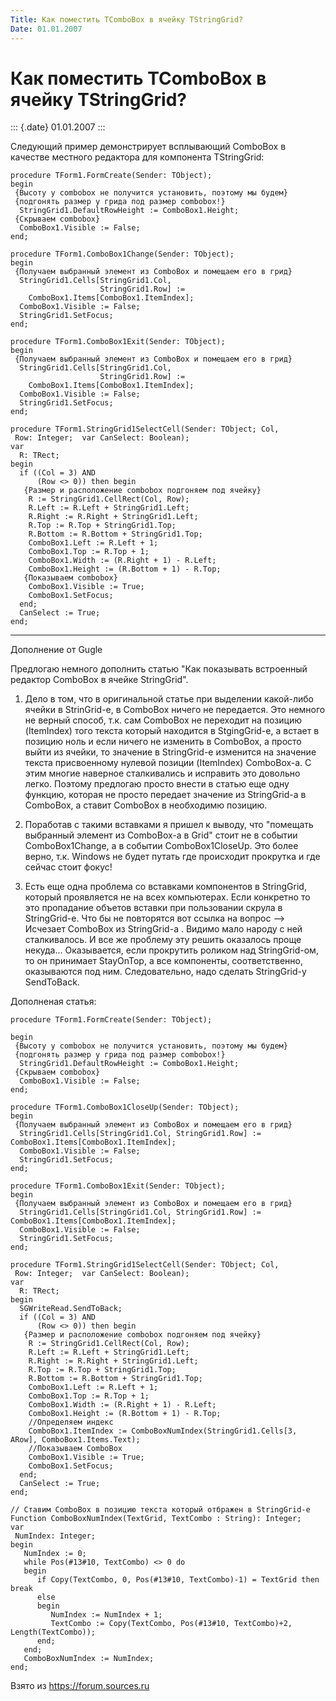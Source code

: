 ```yaml
---
Title: Как поместить TComboBox в ячейку TStringGrid?
Date: 01.01.2007
---
```



Как поместить TComboBox в ячейку TStringGrid?
=============================================

::: {.date}
01.01.2007
:::

Следующий пример демонстрирует всплывающий ComboBox в качестве местного
редактора для компонента TStringGrid:

    procedure TForm1.FormCreate(Sender: TObject);
    begin
     {Высоту у combobox не получится установить, поэтому мы будем}
     {подгонять размер у грида под размер combobox!}
      StringGrid1.DefaultRowHeight := ComboBox1.Height;
     {Скрываем combobox}
      ComboBox1.Visible := False;
    end;
     
    procedure TForm1.ComboBox1Change(Sender: TObject);
    begin
     {Получаем выбранный элемент из ComboBox и помещаем его в грид}
      StringGrid1.Cells[StringGrid1.Col,
                        StringGrid1.Row] :=
        ComboBox1.Items[ComboBox1.ItemIndex];
      ComboBox1.Visible := False;
      StringGrid1.SetFocus;
    end;
     
    procedure TForm1.ComboBox1Exit(Sender: TObject);
    begin
     {Получаем выбранный элемент из ComboBox и помещаем его в грид}
      StringGrid1.Cells[StringGrid1.Col,
                        StringGrid1.Row] :=
        ComboBox1.Items[ComboBox1.ItemIndex];
      ComboBox1.Visible := False;
      StringGrid1.SetFocus;
    end;
     
    procedure TForm1.StringGrid1SelectCell(Sender: TObject; Col,
     Row: Integer;  var CanSelect: Boolean);
    var
      R: TRect;
    begin
      if ((Col = 3) AND
          (Row <> 0)) then begin
       {Размер и расположение combobox подгоняем под ячейку}
        R := StringGrid1.CellRect(Col, Row);
        R.Left := R.Left + StringGrid1.Left;
        R.Right := R.Right + StringGrid1.Left;
        R.Top := R.Top + StringGrid1.Top;
        R.Bottom := R.Bottom + StringGrid1.Top;
        ComboBox1.Left := R.Left + 1;
        ComboBox1.Top := R.Top + 1;
        ComboBox1.Width := (R.Right + 1) - R.Left;
        ComboBox1.Height := (R.Bottom + 1) - R.Top;
       {Показываем combobox}
        ComboBox1.Visible := True;
        ComboBox1.SetFocus;
      end;
      CanSelect := True;
    end;

------------------------------------------------------------------------

Дополнение от Gugle

Предлогаю немного дополнить статью \"Как показывать встроенный редактор
ComboBox в ячейке StringGrid\".

1. Дело в том, что в оригинальной статье при выделении какой-либо ячейки
в StrinGrid-е, в ComboBox ничего не передается. Это немного не верный
способ, т.к. сам ComboBox не переходит на позицию (ItemIndex) того
текста который находится в StgingGrid-е, а встает в позицию ноль и если
ничего не изменить в ComboBox, а просто выйти из ячейки, то значение в
StringGrid-е изменится на значение текста присвоенному нулевой позиции
(ItemIndex) ComboBox-а. С этим многие наверное сталкивались и исправить
это довольно легко. Поэтому предлогаю просто внести в статью еще одну
функцию, которая не просто передает значение из StringGrid-а в ComboBox,
а ставит ComboBox в необходимю позицию.

2. Поработав с такими вставками я пришел к выводу, что \"помещать
выбранный элемент из ComboBox-а в Grid\" стоит не в событии
ComboBox1Change, а в событии ComboBox1CloseUp. Это более верно, т.к.
Windows не будет путать где происходит прокрутка и где сейчас стоит
фокус!

3. Есть еще одна проблема со вставками компонентов в StringGrid, который
проявляется не на всех компьютерах. Если конкретно то это пропадание
объетов вставки при пользовании скрула в StringGrid-е. Что бы не
повторятся вот ссылка на вопрос \--\> Исчезает ComboBox из StringGrid-а
. Видимо мало народу с ней сталкивалось. И все же проблему эту решить
оказалось проще некуда\... Оказывается, если прокрутить роликом над
StringGrid-ом, то он принимает StayOnTop, а все компоненты,
соответственно, оказываются под ним. Следовательно, надо сделать
StringGrid-у SendToBack.

Дополненая статья:

    procedure TForm1.FormCreate(Sender: TObject); 
     
    begin 
     {Высоту у combobox не получится установить, поэтому мы будем} 
     {подгонять размер у грида под размер combobox!} 
      StringGrid1.DefaultRowHeight := ComboBox1.Height; 
     {Скрываем combobox} 
      ComboBox1.Visible := False; 
    end; 
     
    procedure TForm1.ComboBox1CloseUp(Sender: TObject); 
    begin 
     {Получаем выбранный элемент из ComboBox и помещаем его в грид} 
      StringGrid1.Cells[StringGrid1.Col, StringGrid1.Row] := ComboBox1.Items[ComboBox1.ItemIndex]; 
      ComboBox1.Visible := False; 
      StringGrid1.SetFocus; 
    end; 
     
    procedure TForm1.ComboBox1Exit(Sender: TObject); 
    begin 
     {Получаем выбранный элемент из ComboBox и помещаем его в грид} 
      StringGrid1.Cells[StringGrid1.Col, StringGrid1.Row] := ComboBox1.Items[ComboBox1.ItemIndex]; 
      ComboBox1.Visible := False; 
      StringGrid1.SetFocus; 
    end; 
     
    procedure TForm1.StringGrid1SelectCell(Sender: TObject; Col, 
     Row: Integer;  var CanSelect: Boolean); 
    var 
      R: TRect; 
    begin
      SGWriteRead.SendToBack;  
      if ((Col = 3) AND 
          (Row <> 0)) then begin 
       {Размер и расположение combobox подгоняем под ячейку} 
        R := StringGrid1.CellRect(Col, Row); 
        R.Left := R.Left + StringGrid1.Left; 
        R.Right := R.Right + StringGrid1.Left; 
        R.Top := R.Top + StringGrid1.Top; 
        R.Bottom := R.Bottom + StringGrid1.Top; 
        ComboBox1.Left := R.Left + 1; 
        ComboBox1.Top := R.Top + 1; 
        ComboBox1.Width := (R.Right + 1) - R.Left; 
        ComboBox1.Height := (R.Bottom + 1) - R.Top; 
        //Определяем индекс
        ComboBox1.ItemIndex := ComboBoxNumIndex(StringGrid1.Cells[3, ARow], ComboBox1.Items.Text); 
        //Показываем СomboBox
        ComboBox1.Visible := True; 
        ComboBox1.SetFocus; 
      end; 
      CanSelect := True; 
    end;
     
    // Ставим ComboBox в позицию текста который отбражен в StringGrid-е
    Function ComboBoxNumIndex(TextGrid, TextCombo : String): Integer;
    var
     NumIndex: Integer;
    begin
       NumIndex := 0;
       while Pos(#13#10, TextCombo) <> 0 do
       begin
          if Copy(TextCombo, 0, Pos(#13#10, TextCombo)-1) = TextGrid then break
          else
          begin
             NumIndex := NumIndex + 1;
             TextCombo := Copy(TextCombo, Pos(#13#10, TextCombo)+2, Length(TextCombo));
          end;
       end;
       ComboBoxNumIndex := NumIndex;
    end;

Взято из <https://forum.sources.ru>

